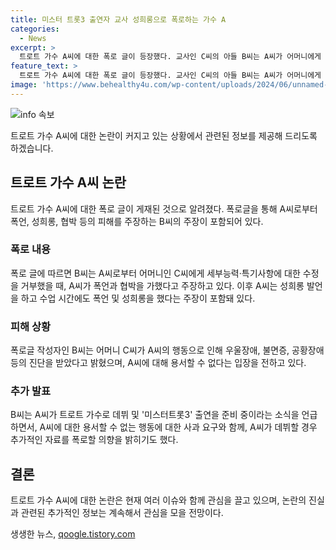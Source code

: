```yaml
---
title: 미스터 트롯3 출연자 교사 성희롱으로 폭로하는 가수 A
categories:
  - News
excerpt: >
  트로트 가수 A씨에 대한 폭로 글이 등장했다. 교사인 C씨의 아들 B씨는 A씨가 어머니에게 폭언, 성희롱, 협박을 했다고 주장했다. A씨는 교사로부터 학교 업무에 간섭을 받았으며, 수업 시간에도 성희롱과 비하 발언을 했다고 전했다. C씨는 A씨의 행동으로 우울증, 불면증, 공황장애를 앓고 있으며, B씨는 A씨의 데뷔를 막을 의도로 폭로글을 작성했다. B씨는 A씨의 데뷔 후 추가 폭로를 예고했다.
feature_text: >
  트로트 가수 A씨에 대한 폭로 글이 등장했다. 교사인 C씨의 아들 B씨는 A씨가 어머니에게 폭언, 성희롱, 협박을 했다고 주장했다. A씨는 교사로부터 학교 업무에 간섭을 받았으며, 수업 시간에도 성희롱과 비하 발언을 했다고 전했다. C씨는 A씨의 행동으로 우울증, 불면증, 공황장애를 앓고 있으며, B씨는 A씨의 데뷔를 막을 의도로 폭로글을 작성했다. B씨는 A씨의 데뷔 후 추가 폭로를 예고했다.
image: 'https://www.behealthy4u.com/wp-content/uploads/2024/06/unnamed-file.png'
---
```


<p><img src="https://www.behealthy4u.com/wp-content/uploads/2024/06/unnamed-file.png" alt="info 속보" /></p>

<p>트로트 가수 A씨에 대한 논란이 커지고 있는 상황에서 관련된 정보를 제공해 드리도록 하겠습니다.</p>

<h2 data-ke-size="size26">트로트 가수 A씨 논란</h2>

<p data-ke-size="size16">트로트 가수 A씨에 대한 폭로 글이 게재된 것으로 알려졌다. 폭로글을 통해 A씨로부터 폭언, 성희롱, 협박 등의 피해를 주장하는 B씨의 주장이 포함되어 있다.</p>

<h3><b>폭로 내용</b></h3>

<p data-ke-size="size16">폭로 글에 따르면 B씨는 A씨로부터 어머니인 C씨에게 세부능력·특기사항에 대한 수정을 거부했을 때, A씨가 폭언과 협박을 가했다고 주장하고 있다. 이후 A씨는 성희롱 발언을 하고 수업 시간에도 폭언 및 성희롱을 했다는 주장이 포함돼 있다.</p>

<h3><b>피해 상황</b></h3>

<p data-ke-size="size16">폭로글 작성자인 B씨는 어머니 C씨가 A씨의 행동으로 인해 우울장애, 불면증, 공황장애 등의 진단을 받았다고 밝혔으며, A씨에 대해 용서할 수 없다는 입장을 전하고 있다.</p>

<h3><b>추가 발표</b></h3>

<p data-ke-size="size16">B씨는 A씨가 트로트 가수로 데뷔 및 '미스터트롯3' 출연을 준비 중이라는 소식을 언급하면서, A씨에 대한 용서할 수 없는 행동에 대한 사과 요구와 함께, A씨가 데뷔할 경우 추가적인 자료를 폭로할 의향을 밝히기도 했다.</p>

<h2 data-ke-size="size26">결론</h2>

<p data-ke-size="size16">트로트 가수 A씨에 대한 논란은 현재 여러 이슈와 함께 관심을 끌고 있으며, 논란의 진실과 관련된 추가적인 정보는 계속해서 관심을 모을 전망이다.</p>
생생한 뉴스, <a href="https://qoogle.tistory.com" rel="dofollow">qoogle.tistory.com</a>


